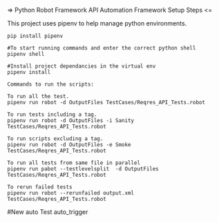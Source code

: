 => Python Robot Framework API Automation Framework Setup Steps <=

This project uses pipenv to help manage python environments.

```
pip install pipenv

#To start running commands and enter the correct python shell
pipenv shell

#Install project dependancies in the virtual env
pipenv install
```

```
Commands to run the scripts:

To run all the test.
pipenv run robot -d OutputFiles TestCases/Reqres_API_Tests.robot

To run tests including a tag.
pipenv run robot -d OutputFiles -i Sanity TestCases/Reqres_API_Tests.robot

To run scripts excluding a tag.
pipenv run robot -d OutputFiles -e Smoke TestCases/Reqres_API_Tests.robot

To run all tests from same file in parallel
pipenv run pabot --testlevelsplit  -d OutputFiles TestCases/Reqres_API_Tests.robot

To rerun failed tests
pipenv run robot --rerunfailed output.xml TestCases/Reqres_API_Tests.robot
```

#New auto Test auto_trigger 